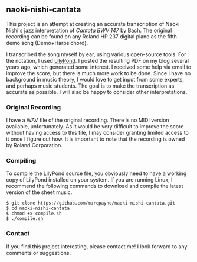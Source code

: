 ## naoki-nishi-cantata

This project is an attempt at creating an accurate transcription of Naoki Nishi's jazz interpretation of *Cantata BWV 147* by Bach. The original recording can be found on any Roland HP 237 digital piano as the fifth demo song (Demo+Harpsichord).

I transcribed the song myself by ear, using various open-source tools. For the notation, I used [LilyPond](http://www.lilypond.org/). I posted the resulting PDF on my blog several years ago, which generated some interest. I received some help via email to improve the score, but there is much more work to be done. Since I have no background in music theory, I would love to get input from some experts, and perhaps music students. The goal is to make the transcription as accurate as possible. I will also be happy to consider other interpretations.

### Original Recording

I have a WAV file of the original recording. There is no MIDI version available, unfortunately. As it would be very difficult to improve the score without having access to this file, I may consider granting limited access to it once I figure out how. It is important to note that the recording is owned by Roland Corporation.

### Compiling

To compile the LilyPond source file, you obviously need to have a working copy of LilyPond installed on your system. If you are running Linux, I recommend the following commands to download and compile the latest version of the sheet music.

```
$ git clone https://github.com/marcpayne/naoki-nishi-cantata.git
$ cd naoki-nishi-cantata
$ chmod +x compile.sh
$ ./compile.sh
```

### Contact

If you find this project interesting, please contact me! I look forward to any comments or suggestions.
